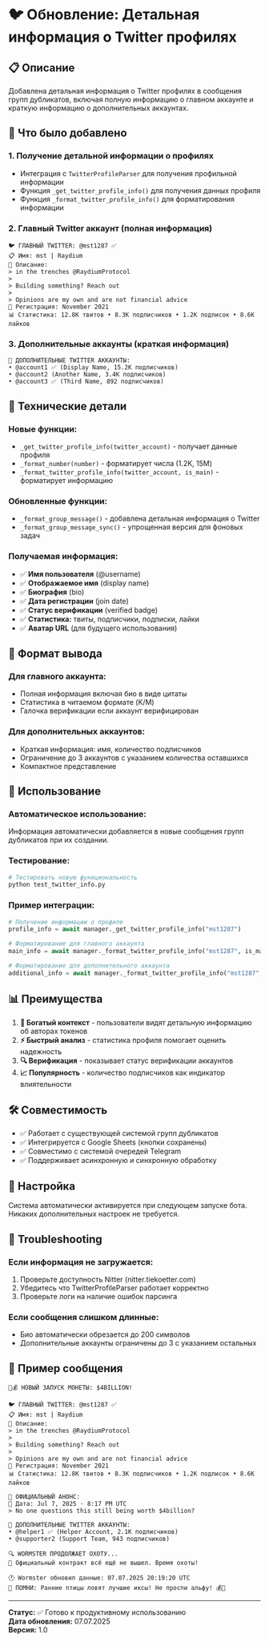 # 🐦 Обновление: Детальная информация о Twitter профилях

## 📋 Описание

Добавлена детальная информация о Twitter профилях в сообщения групп дубликатов, включая полную информацию о главном аккаунте и краткую информацию о дополнительных аккаунтах.

## 🎯 Что было добавлено

### 1. **Получение детальной информации о профилях**
- Интеграция с `TwitterProfileParser` для получения профильной информации
- Функция `_get_twitter_profile_info()` для получения данных профиля
- Функция `_format_twitter_profile_info()` для форматирования информации

### 2. **Главный Twitter аккаунт (полная информация)**
```
🐦 ГЛАВНЫЙ TWITTER: @mst1287 ✅
📋 Имя: mst | Raydium
📝 Описание:
> in the trenches @RaydiumProtocol
> 
> Building something? Reach out
> 
> Opinions are my own and are not financial advice
📅 Регистрация: November 2021
📊 Статистика: 12.8K твитов • 8.3K подписчиков • 1.2K подписок • 8.6K лайков
```

### 3. **Дополнительные аккаунты (краткая информация)**
```
🔗 ДОПОЛНИТЕЛЬНЫЕ TWITTER АККАУНТЫ:
• @account1 ✅ (Display Name, 15.2K подписчиков)
• @account2 (Another Name, 3.4K подписчиков)
• @account3 ✅ (Third Name, 892 подписчиков)
```

## 🔧 Технические детали

### **Новые функции:**
- `_get_twitter_profile_info(twitter_account)` - получает данные профиля
- `_format_number(number)` - форматирует числа (1.2K, 15M)
- `_format_twitter_profile_info(twitter_account, is_main)` - форматирует информацию

### **Обновленные функции:**
- `_format_group_message()` - добавлена детальная информация о Twitter
- `_format_group_message_sync()` - упрощенная версия для фоновых задач

### **Получаемая информация:**
- ✅ **Имя пользователя** (@username)
- ✅ **Отображаемое имя** (display name)
- ✅ **Биография** (bio)
- ✅ **Дата регистрации** (join date)
- ✅ **Статус верификации** (verified badge)
- ✅ **Статистика:** твиты, подписчики, подписки, лайки
- ✅ **Аватар URL** (для будущего использования)

## 🎨 Формат вывода

### **Для главного аккаунта:**
- Полная информация включая био в виде цитаты
- Статистика в читаемом формате (K/M)
- Галочка верификации если аккаунт верифицирован

### **Для дополнительных аккаунтов:**
- Краткая информация: имя, количество подписчиков
- Ограничение до 3 аккаунтов с указанием количества оставшихся
- Компактное представление

## 🚀 Использование

### **Автоматическое использование:**
Информация автоматически добавляется в новые сообщения групп дубликатов при их создании.

### **Тестирование:**
```bash
# Тестировать новую функциональность
python test_twitter_info.py
```

### **Пример интеграции:**
```python
# Получение информации о профиле
profile_info = await manager._get_twitter_profile_info("mst1287")

# Форматирование для главного аккаунта
main_info = await manager._format_twitter_profile_info("mst1287", is_main=True)

# Форматирование для дополнительного аккаунта
additional_info = await manager._format_twitter_profile_info("mst1287", is_main=False)
```

## 📊 Преимущества

1. **🎯 Богатый контекст** - пользователи видят детальную информацию об авторах токенов
2. **⚡ Быстрый анализ** - статистика профиля помогает оценить надежность
3. **🔍 Верификация** - показывает статус верификации аккаунтов
4. **📈 Популярность** - количество подписчиков как индикатор влиятельности

## 🛠️ Совместимость

- ✅ Работает с существующей системой групп дубликатов
- ✅ Интегрируется с Google Sheets (кнопки сохранены)
- ✅ Совместимо с системой очередей Telegram
- ✅ Поддерживает асинхронную и синхронную обработку

## 🔧 Настройка

Система автоматически активируется при следующем запуске бота. Никаких дополнительных настроек не требуется.

## 🐛 Troubleshooting

### **Если информация не загружается:**
1. Проверьте доступность Nitter (nitter.tiekoetter.com)
2. Убедитесь что TwitterProfileParser работает корректно
3. Проверьте логи на наличие ошибок парсинга

### **Если сообщения слишком длинные:**
- Био автоматически обрезается до 200 символов
- Дополнительные аккаунты ограничены до 3 с указанием остальных

## 📱 Пример сообщения

```
🐛💰 НОВЫЙ ЗАПУСК МОНЕТЫ: $4BILLION!

🐦 ГЛАВНЫЙ TWITTER: @mst1287 ✅
📋 Имя: mst | Raydium
📝 Описание:
> in the trenches @RaydiumProtocol
> 
> Building something? Reach out
> 
> Opinions are my own and are not financial advice
📅 Регистрация: November 2021
📊 Статистика: 12.8K твитов • 8.3K подписчиков • 1.2K подписок • 8.6K лайков

📢 ОФИЦИАЛЬНЫЙ АНОНС:
📅 Дата: Jul 7, 2025 · 8:17 PM UTC
> No one questions this still being worth $4billion?

🔗 ДОПОЛНИТЕЛЬНЫЕ TWITTER АККАУНТЫ:
• @helper1 ✅ (Helper Account, 2.1K подписчиков)
• @supporter2 (Support Team, 943 подписчиков)

🔍 WORMSTER ПРОДОЛЖАЕТ ОХОТУ...
👀 Официальный контракт всё ещё не вышел. Время охоты!

🕐 Wormster обновил данные: 07.07.2025 20:19:20 UTC
🎯 ПОМНИ: Ранние птицы ловят лучшие иксы! Не проспи альфу! 💰🐛
```

---

**Статус:** ✅ Готово к продуктивному использованию  
**Дата обновления:** 07.07.2025  
**Версия:** 1.0 